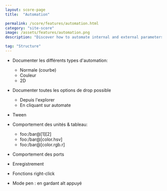 ```yaml
---
layout: score-page
title:  "Automation"

permalink: /score/features/automation.html
category: "site-score"
image: /assets/features/automation.png
description: "Discover how to automate internal and external parameters"

tag: "Structure"
---
```


- Documenter les différents types d'automation: 
  * Normale (courbe)
  * Couleur
  * 2D
  
- Documenter toutes les options de drop possible 
  * Depuis l'explorer
  * En cliquant sur automate

- Tween
  
- Comportement des unités & tableau: 
  - foo:/bar@[1][2]
  - foo:/bar@[color.hsv]
  - foo:/bar@[color.rgb.r]

- Comportement des ports
  
- Enregistrement

- Fonctions right-click

- Mode pen : en gardant alt appuyé